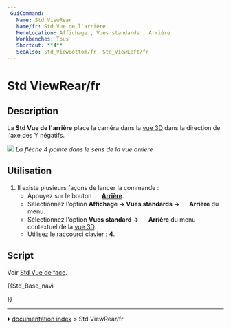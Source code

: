 ```yaml
---
 GuiCommand:
   Name: Std ViewRear
   Name/fr: Std Vue de l'arrière
   MenuLocation: Affichage , Vues standards , Arrière
   Workbenches: Tous
   Shortcut: **4**
   SeeAlso: Std_ViewBottom/fr, Std_ViewLeft/fr
---
```


# Std ViewRear/fr

## Description

La **Std Vue de l\'arrière** place la caméra dans la [vue 3D](3D_view/fr.md) dans la direction de l\'axe des Y négatifs.

![](images/FreeCAD_views_rear.svg ) 
*La flèche 4 pointe dans le sens de la vue arrière*



## Utilisation

1.  Il existe plusieurs façons de lancer la commande :
    -   Appuyez sur le bouton **<img src="images/Std_ViewRear.svg" width=16px> [Arrière](Std_ViewRear/fr.md)**.
    -   Sélectionnez l\'option **Affichage → Vues standards → <img src="images/Std_ViewRear.svg" width=16px> Arrière** du menu.
    -   Sélectionnez l\'option **Vues standard → <img src="images/Std_ViewRear.svg" width=16px> Arrière** du menu contextuel de la [vue 3D](3D_view/fr.md).
    -   Utilisez le raccourci clavier : **4**.



## Script

Voir [Std Vue de face](Std_ViewFront/fr#Script.md).





{{Std_Base_navi

}}



---
⏵ [documentation index](../README.md) > Std ViewRear/fr
